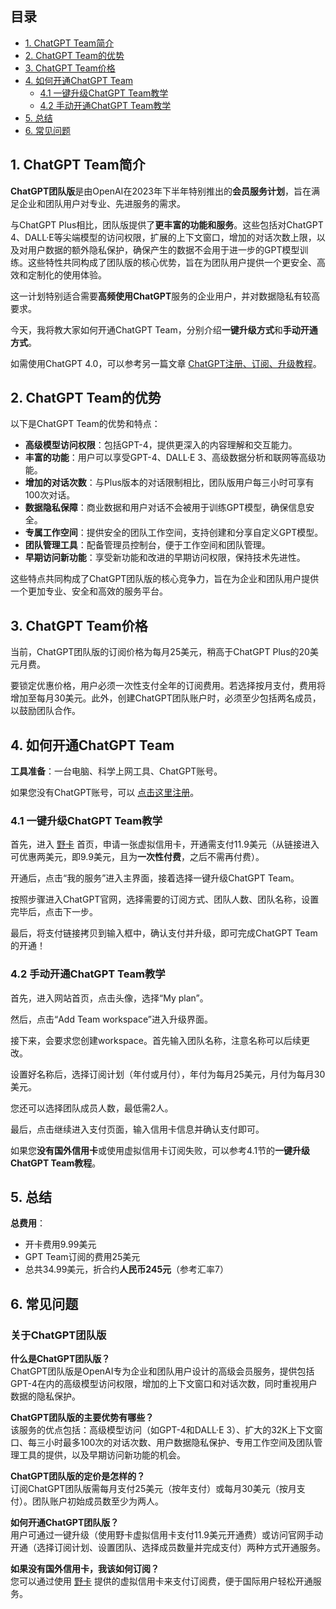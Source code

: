 ## 目录

- [1. ChatGPT Team简介](#1-chatgpt-team简介)
- [2. ChatGPT Team的优势](#2-chatgpt-team的优势)
- [3. ChatGPT Team价格](#3-chatgpt-team价格)
- [4. 如何开通ChatGPT Team](#4-如何开通chatgpt-team)
  - [4.1 一键升级ChatGPT Team教学](#41-一键升级chatgpt-team教学)
  - [4.2 手动开通ChatGPT Team教学](#42-手动开通chatgpt-team教学)
- [5. 总结](#5-总结)
- [6. 常见问题](#6-常见问题)

## 1. ChatGPT Team简介

**ChatGPT团队版**是由OpenAI在2023年下半年特别推出的**会员服务计划**，旨在满足企业和团队用户对专业、先进服务的需求。

与ChatGPT Plus相比，团队版提供了**更丰富的功能和服务**。这些包括对ChatGPT 4、DALL·E等尖端模型的访问权限，扩展的上下文窗口，增加的对话次数上限，以及对用户数据的额外隐私保护，确保产生的数据不会用于进一步的GPT模型训练。这些特性共同构成了团队版的核心优势，旨在为团队用户提供一个更安全、高效和定制化的使用体验。

这一计划特别适合需要**高频使用ChatGPT**服务的企业用户，并对数据隐私有较高要求。

今天，我将教大家如何开通ChatGPT Team，分别介绍**一键升级方式**和**手动开通方式**。

如需使用ChatGPT 4.0，可以参考另一篇文章 [ChatGPT注册、订阅、升级教程](https://bit.ly/bewildcard)。

## 2. ChatGPT Team的优势

以下是ChatGPT Team的优势和特点：

- **高级模型访问权限**：包括GPT-4，提供更深入的内容理解和交互能力。
- **丰富的功能**：用户可以享受GPT-4、DALL·E 3、高级数据分析和联网等高级功能。
- **增加的对话次数**：与Plus版本的对话限制相比，团队版用户每三小时可享有100次对话。
- **数据隐私保障**：商业数据和用户对话不会被用于训练GPT模型，确保信息安全。
- **专属工作空间**：提供安全的团队工作空间，支持创建和分享自定义GPT模型。
- **团队管理工具**：配备管理员控制台，便于工作空间和团队管理。
- **早期访问新功能**：享受新功能和改进的早期访问权限，保持技术先进性。

这些特点共同构成了ChatGPT团队版的核心竞争力，旨在为企业和团队用户提供一个更加专业、安全和高效的服务平台。

## 3. ChatGPT Team价格

当前，ChatGPT团队版的订阅价格为每月25美元，稍高于ChatGPT Plus的20美元月费。

要锁定优惠价格，用户必须一次性支付全年的订阅费用。若选择按月支付，费用将增加至每月30美元。此外，创建ChatGPT团队账户时，必须至少包括两名成员，以鼓励团队合作。

## 4. 如何开通ChatGPT Team

**工具准备**：一台电脑、科学上网工具、ChatGPT账号。

如果您没有ChatGPT账号，可以 [点击这里注册](https://bit.ly/bewildcard)。

### 4.1 一键升级ChatGPT Team教学

首先，进入 [野卡](https://bit.ly/bewildcard) 首页，申请一张虚拟信用卡，开通需支付11.9美元（从链接进入可优惠两美元，即9.9美元，且为**一次性付费**，之后不需再付费）。

开通后，点击“我的服务”进入主界面，接着选择一键升级ChatGPT Team。

按照步骤进入ChatGPT官网，选择需要的订阅方式、团队人数、团队名称，设置完毕后，点击下一步。

最后，将支付链接拷贝到输入框中，确认支付并升级，即可完成ChatGPT Team的开通！

### 4.2 手动开通ChatGPT Team教学

首先，进入网站首页，点击头像，选择“My plan”。

然后，点击“Add Team workspace”进入升级界面。

接下来，会要求您创建workspace。首先输入团队名称，注意名称可以后续更改。

设置好名称后，选择订阅计划（年付或月付），年付为每月25美元，月付为每月30美元。

您还可以选择团队成员人数，最低需2人。

最后，点击继续进入支付页面，输入信用卡信息并确认支付即可。

如果您**没有国外信用卡**或使用虚拟信用卡订阅失败，可以参考4.1节的**一键升级ChatGPT Team教程**。

## 5. 总结

**总费用**：
- 开卡费用9.99美元
- GPT Team订阅的费用25美元
- 总共34.99美元，折合约**人民币245元**（参考汇率7）

## 6. 常见问题

### 关于ChatGPT团队版

**什么是ChatGPT团队版？**  
ChatGPT团队版是OpenAI专为企业和团队用户设计的高级会员服务，提供包括GPT-4在内的高级模型访问权限，增加的上下文窗口和对话次数，同时重视用户数据的隐私保护。

**ChatGPT团队版的主要优势有哪些？**  
该服务的优点包括：高级模型访问（如GPT-4和DALL·E 3）、扩大的32K上下文窗口、每三小时最多100次的对话次数、用户数据隐私保护、专用工作空间及团队管理工具的提供，以及早期访问新功能的机会。

**ChatGPT团队版的定价是怎样的？**  
订阅ChatGPT团队版需每月支付25美元（按年支付）或每月30美元（按月支付）。团队账户初始成员数至少为两人。

**如何开通ChatGPT团队版？**  
用户可通过一键升级（使用野卡虚拟信用卡支付11.9美元开通费）或访问官网手动开通（选择订阅计划、设置团队、选择成员数量并完成支付）两种方式开通服务。

**如果没有国外信用卡，我该如何订阅？**  
您可以通过使用 [野卡](https://bit.ly/bewildcard) 提供的虚拟信用卡来支付订阅费，便于国际用户轻松开通服务。